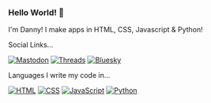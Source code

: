 ### Hello World! 👋

I'm Danny! I make apps in HTML, CSS, Javascript & Python!

Social Links...
<p align="left">
<!-- Social Badges -->
<a href="https://mastodon.social/@danielmorrisey"><img src="https://img.shields.io/badge/Mastodon-%235149F5?style=flat-square&logo=mastodon&logoColor=white" alt="Mastodon"/></a> 
<a href="https://www.threads.net/@madebydanny.uk"><img src="https://img.shields.io/badge/Threads-%23000000?style=flat-square&logo=threads&logoColor=white" alt="Threads"/></a> 
<a href="https://bsky.app/profile/danielmorrisey.com"><img src="https://img.shields.io/badge/Bluesky-%230B6CFF?style=flat-square&logo=bluesky&logoColor=white" alt="Bluesky"/></a> 

Languages I write my code in...
<!-- Code Badges -->
<a href="#"><img src="https://img.shields.io/badge/HTML-%23E34F26?style=flat-square&logo=html5&logoColor=white" alt="HTML"/></a> 
<a href="#"><img src="https://img.shields.io/badge/CSS-%231572B6?style=flat-square&logo=css3&logoColor=white" alt="CSS"/></a> 
<a href="#"><img src="https://img.shields.io/badge/JavaScript-%23F7DF1E?style=flat-square&logo=javascript&logoColor=black" alt="JavaScript"/></a> 
<a href="#"><img src="https://img.shields.io/badge/Python-%233776AB?style=flat-square&logo=python&logoColor=white" alt="Python"/></a>
</p>


